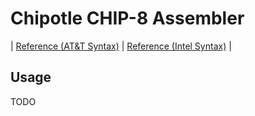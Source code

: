 # Chipotle CHIP-8 Assembler

| [Reference (AT&T Syntax)](syntax-att/reference.md) | [Reference (Intel Syntax)](syntax-att/reference.md) |

## Usage

TODO
